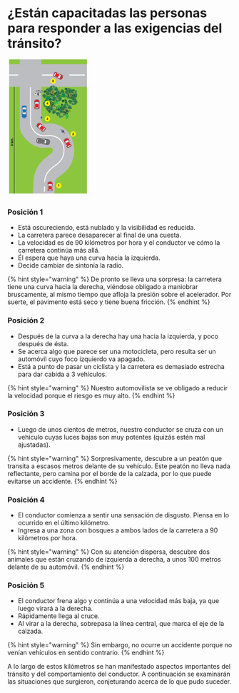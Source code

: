 # ¿Están capacitadas las personas para responder a las exigencias del tránsito?

![](../../.gitbook/assets/ejercicio1.png)

### Posición 1

* Está oscureciendo, está nublado y la visibilidad es reducida.
* La carretera parece desaparecer al final de una cuesta.
* La velocidad es de 90 kilómetros por hora y el conductor ve cómo la carretera continúa más allá.
* Él espera que haya una curva hacia la izquierda.
* Decide cambiar de sintonía la radio.

{% hint style="warning" %}
De pronto se lleva una sorpresa: la carretera tiene una curva hacia la derecha, viéndose obligado a maniobrar bruscamente, al mismo tiempo que afloja la presión sobre el acelerador. Por suerte, el pavimento está seco y tiene buena fricción.
{% endhint %}

### Posición 2

* Después de la curva a la derecha hay una hacia la izquierda, y poco después de ésta.
* Se acerca algo que parece ser una motocicleta, pero resulta ser un automóvil cuyo foco izquierdo va apagado.
* Está a punto de pasar un ciclista y la carretera es demasiado estrecha para dar cabida a 3 vehículos.

{% hint style="warning" %}
Nuestro automovilista se ve obligado a reducir la velocidad porque el riesgo es muy alto.
{% endhint %}

### Posición 3

* Luego de unos cientos de metros, nuestro conductor se cruza con un vehículo cuyas luces bajas son muy potentes \(quizás estén mal ajustadas\).

{% hint style="warning" %}
Sorpresivamente, descubre a un peatón que transita a escasos metros delante de su vehículo. Este peatón no lleva nada reflectante, pero camina por el borde de la calzada, por lo que puede evitarse un accidente.
{% endhint %}

### Posición 4

* El conductor comienza a sentir una sensación de disgusto. Piensa en lo ocurrido en el último kilómetro.
* Ingresa a una zona con bosques a ambos lados de la carretera a 90 kilómetros por hora.

{% hint style="warning" %}
Con su atención dispersa, descubre dos animales que están cruzando de izquierda a derecha, a unos 100 metros delante de su automóvil.
{% endhint %}

### Posición 5

* El conductor frena algo y continúa a una velocidad más baja, ya que luego virará a la derecha.
* Rápidamente llega al cruce.
* Al virar a la derecha, sobrepasa la línea central, que marca el eje de la calzada.

{% hint style="warning" %}
Sin embargo, no ocurre un accidente porque no venían vehículos en sentido contrario.
{% endhint %}

A lo largo de estos kilómetros se han manifestado aspectos importantes del tránsito y del comportamiento del conductor. A continuación se examinarán las situaciones que surgieron, conjeturando acerca de lo que pudo suceder.

